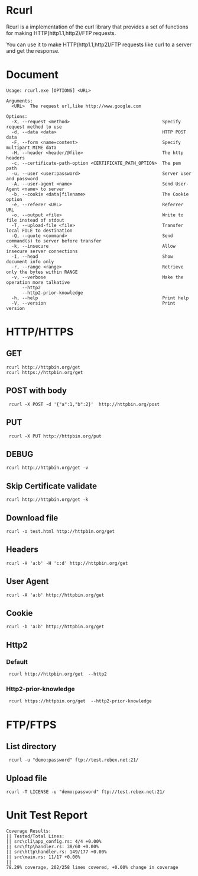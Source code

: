 # Rcurl

Rcurl is a implementation of the curl library that provides a set of functions for making HTTP(http1.1,http2)/FTP requests.

You can use it to make HTTP(http1.1,http2)/FTP requests like curl to a server and get the response.

# Document

```
Usage: rcurl.exe [OPTIONS] <URL>

Arguments:
  <URL>  The request url,like http://www.google.com

Options:
  -X, --request <method>                                   Specify request method to use
  -d, --data <data>                                        HTTP POST data
  -F, --form <name=content>                                Specify multipart MIME data
  -H, --header <header/@file>                              The http headers
  -c, --certificate-path-option <CERTIFICATE_PATH_OPTION>  The pem path
  -u, --user <user:password>                               Server user and password
  -A, --user-agent <name>                                  Send User-Agent <name> to server
  -b, --cookie <data|filename>                             The Cookie option
  -e, --referer <URL>                                      Referrer URL
  -o, --output <file>                                      Write to file instead of stdout
  -T, --upload-file <file>                                 Transfer local FILE to destination
  -Q, --quote <command>                                    Send command(s) to server before transfer
  -k, --insecure                                           Allow insecure server connections
  -I, --head                                               Show document info only
  -r, --range <range>                                      Retrieve only the bytes within RANGE
  -v, --verbose                                            Make the operation more talkative
      --http2
      --http2-prior-knowledge
  -h, --help                                               Print help
  -V, --version                                            Print version
```

# HTTP/HTTPS

## GET

```
rcurl http://httpbin.org/get
rcurl https://httpbin.org/get
```

## POST with body

```
 rcurl -X POST -d '{"a":1,"b":2}'  http://httpbin.org/post
```

## PUT

```
 rcurl -X PUT http://httpbin.org/put
```

## DEBUG

```
rcurl http://httpbin.org/get -v
```

## Skip Certificate validate

```
rcurl http://httpbin.org/get -k
```

## Download file

```
rcurl -o test.html http://httpbin.org/get
```

## Headers

```
rcurl -H 'a:b' -H 'c:d' http://httpbin.org/get
```

## User Agent

```
rcurl -A 'a:b' http://httpbin.org/get
```

## Cookie

```
rcurl -b 'a:b' http://httpbin.org/get
```
## Http2
### Default
```
 rcurl http://httpbin.org/get  --http2
```
### Http2-prior-knowledge
```
 rcurl https://httpbin.org/get  --http2-prior-knowledge
```

# FTP/FTPS

## List directory

```
 rcurl -u "demo:password" ftp://test.rebex.net:21/
```

## Upload file

```
rcurl -T LICENSE -u "demo:password" ftp://test.rebex.net:21/
```

# Unit Test Report

```
Coverage Results:
|| Tested/Total Lines:
|| src\cli\app_config.rs: 4/4 +0.00%
|| src\ftp\handler.rs: 38/60 +0.00%
|| src\http\handler.rs: 149/177 +0.00%
|| src\main.rs: 11/17 +0.00%
||
78.29% coverage, 202/258 lines covered, +0.00% change in coverage
```